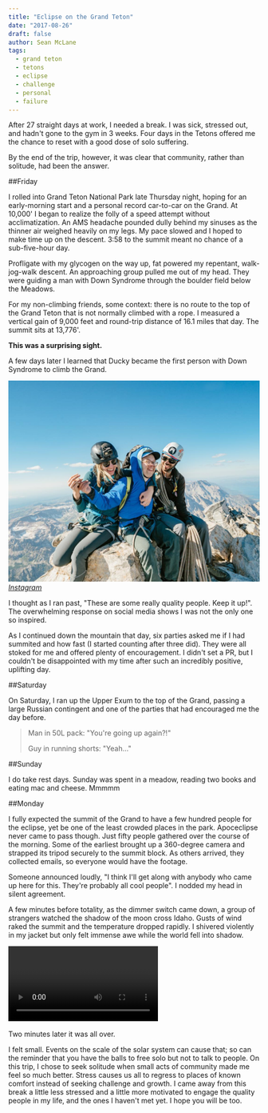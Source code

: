 ```yaml
---
title: "Eclipse on the Grand Teton"
date: "2017-08-26"
draft: false
author: Sean McLane
tags:
  - grand teton
  - tetons
  - eclipse
  - challenge
  - personal
  - failure
---
```


After 27 straight days at work, I needed a break. I was sick, stressed out, and hadn't gone to the gym in 3 weeks. Four days in the Tetons offered me the chance to reset with a good dose of solo suffering. 

By the end of the trip, however, it was clear that community, rather than solitude, had been the answer.

##Friday

I rolled into Grand Teton National Park late Thursday night, hoping for an early-morning start and a personal record car-to-car on the Grand. At 10,000' I began to realize the folly of a speed attempt without acclimatization. An AMS headache pounded dully behind my sinuses as the thinner air weighed heavily on my legs. My pace slowed and I hoped to make time up on the descent. 3:58 to the summit meant no chance of a sub-five-hour day.

Profligate with my glycogen on the way up, fat powered my repentant, walk-jog-walk descent. An approaching group pulled me out of my head. They were guiding a man with Down Syndrome through the boulder field below the Meadows.

For my non-climbing friends, some context: there is no route to the top of the Grand Teton that is not normally climbed with a rope. I measured a vertical gain of 9,000 feet and round-trip distance of 16.1 miles that day. The summit sits at 13,776'.

**This was a surprising sight.**

A few days later I learned that Ducky became the first person with Down Syndrome to climb the Grand.

![](ducky.jpg)
*[Instagram](https://www.instagram.com/p/BYPCFuLH0Qk/?taken-by=patagonia_climb)*

I thought as I ran past, "These are some really quality people. Keep it up!". The overwhelming response on social media shows I was not the only one so inspired.

As I continued down the mountain that day, six parties asked me if I had summited and how fast (I started counting after three did). They were all stoked for me and offered plenty of encouragement. I didn't set a PR, but I couldn't be disappointed with my time after such an incredibly positive, uplifting day.

##Saturday

On Saturday, I ran up the Upper Exum to the top of the Grand, passing a large Russian contingent and one of the parties that had encouraged me the day before.

>Man in 50L pack: "You're going up again?!"
> 
>Guy in running shorts: "Yeah..."

##Sunday

I do take rest days. Sunday was spent in a meadow, reading two books and eating mac and cheese. Mmmmm

##Monday

I fully expected the summit of the Grand to have a few hundred people for the eclipse, yet be one of the least crowded places in the park. Apoceclipse never came to pass though. Just fifty people gathered over the course of the morning. Some of the earliest brought up a 360-degree camera and strapped its tripod securely to the summit block. As others arrived, they collected emails, so everyone would have the footage.

Someone announced loudly, "I think I'll get along with anybody who came up here for this. They're probably all cool people". I nodded my head in silent agreement.

A few minutes before totality, as the dimmer switch came down, a group of strangers watched the shadow of the moon cross Idaho. Gusts of wind raked the summit and the temperature dropped rapidly. I shivered violently in my jacket but only felt immense awe while the world fell into shadow.

<video autoplay="" loop="" style="max-width: 100%;">
  <source type="video/mp4" src="https://i.imgur.com/ldjQtba.mp4">
</video>

Two minutes later it was all over.

I felt small. Events on the scale of the solar system can cause that; so can the reminder that you have the balls to free solo but not to talk to people. On this trip, I chose to seek solitude when small acts of community made me feel so much better. Stress causes us all to regress to places of known comfort instead of seeking challenge and growth. I came away from this break a little less stressed and a little more motivated to engage the quality people in my life, and the ones I haven't met yet. I hope you will be too.